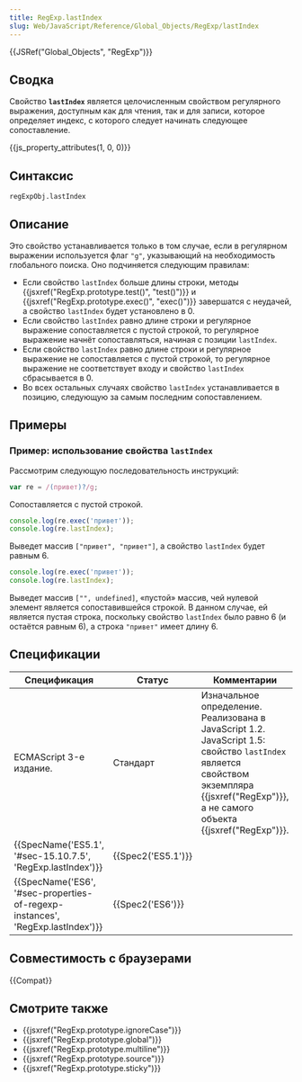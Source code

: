 ```yaml
---
title: RegExp.lastIndex
slug: Web/JavaScript/Reference/Global_Objects/RegExp/lastIndex
---
```


{{JSRef("Global_Objects", "RegExp")}}

## Сводка

Свойство **`lastIndex`** является целочисленным свойством регулярного выражения, доступным как для чтения, так и для записи, которое определяет индекс, с которого следует начинать следующее сопоставление.

{{js_property_attributes(1, 0, 0)}}

## Синтаксис

```
regExpObj.lastIndex
```

## Описание

Это свойство устанавливается только в том случае, если в регулярном выражении используется флаг `"g"`, указывающий на необходимость глобального поиска. Оно подчиняется следующим правилам:

- Если свойство `lastIndex` больше длины строки, методы {{jsxref("RegExp.prototype.test()", "test()")}} и {{jsxref("RegExp.prototype.exec()", "exec()")}} завершатся с неудачей, а свойство `lastIndex` будет установлено в 0.
- Если свойство `lastIndex` равно длине строки и регулярное выражение сопоставляется с пустой строкой, то регулярное выражение начнёт сопоставляться, начиная с позиции `lastIndex`.
- Если свойство `lastIndex` равно длине строки и регулярное выражение не сопоставляется с пустой строкой, то регулярное выражение не соответствует входу и свойство `lastIndex` сбрасывается в 0.
- Во всех остальных случаях свойство `lastIndex` устанавливается в позицию, следующую за самым последним сопоставлением.

## Примеры

### Пример: использование свойства `lastIndex`

Рассмотрим следующую последовательность инструкций:

```js
var re = /(привет)?/g;
```

Сопоставляется с пустой строкой.

```js
console.log(re.exec('привет'));
console.log(re.lastIndex);
```

Выведет массив `["привет", "привет"]`, а свойство `lastIndex` будет равным 6.

```js
console.log(re.exec('привет'));
console.log(re.lastIndex);
```

Выведет массив `["", undefined]`, «пустой» массив, чей нулевой элемент является сопоставившейся строкой. В данном случае, ей является пустая строка, поскольку свойство `lastIndex` было равно 6 (и остаётся равным 6), а строка `"привет"` имеет длину 6.

## Спецификации

| Спецификация                                                                                             | Статус                   | Комментарии                                                                                                                                                                                               |
| -------------------------------------------------------------------------------------------------------- | ------------------------ | --------------------------------------------------------------------------------------------------------------------------------------------------------------------------------------------------------- |
| ECMAScript 3-е издание.                                                                                  | Стандарт                 | Изначальное определение. Реализована в JavaScript 1.2. JavaScript 1.5: свойство `lastIndex` является свойством экземпляра {{jsxref("RegExp")}}, а не самого объекта {{jsxref("RegExp")}}. |
| {{SpecName('ES5.1', '#sec-15.10.7.5', 'RegExp.lastIndex')}}                         | {{Spec2('ES5.1')}} |                                                                                                                                                                                                           |
| {{SpecName('ES6', '#sec-properties-of-regexp-instances', 'RegExp.lastIndex')}} | {{Spec2('ES6')}}     |                                                                                                                                                                                                           |

## Совместимость с браузерами

{{Compat}}

## Смотрите также

- {{jsxref("RegExp.prototype.ignoreCase")}}
- {{jsxref("RegExp.prototype.global")}}
- {{jsxref("RegExp.prototype.multiline")}}
- {{jsxref("RegExp.prototype.source")}}
- {{jsxref("RegExp.prototype.sticky")}}
